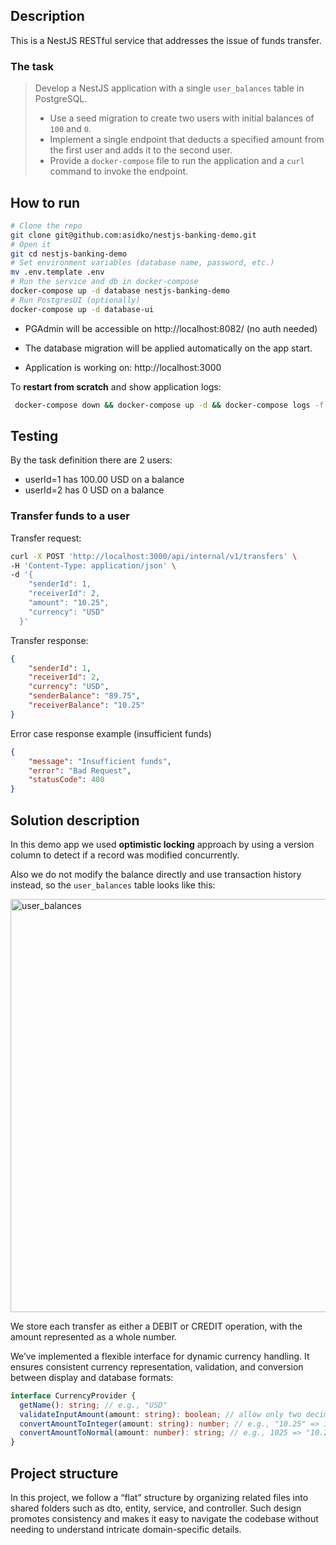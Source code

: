 ## Description

This is a NestJS RESTful service that addresses the issue of funds transfer.

### The task

> Develop a NestJS application with a single `user_balances` table in PostgreSQL.
> 
> - Use a seed migration to create two users with initial balances of `100` and `0`.
> - Implement a single endpoint that deducts a specified amount from the first user and adds it to the second user.
> - Provide a `docker-compose` file to run the application and a `curl` command to invoke the endpoint.

## How to run

```sh
# Clone the repo
git clone git@github.com:asidko/nestjs-banking-demo.git
# Open it
git cd nestjs-banking-demo
# Set environment variables (database name, password, etc.)
mv .env.template .env
# Run the service and db in docker-compose
docker-compose up -d database nestjs-banking-demo
# Run PostgresUI (optionally)
docker-compose up -d database-ui
```

* PGAdmin will be accessible on http://localhost:8082/ (no auth needed)

* The database migration will be applied automatically on the app start.

* Application is working on: http://localhost:3000

To **restart from scratch** and show application logs:

```sh
 docker-compose down && docker-compose up -d && docker-compose logs -f nestjs-banking-demo
 ```

## Testing

By the task definition there are 2 users:
* userId=1 has 100.00 USD on a balance
* userId=2 has 0 USD on a balance

### Transfer funds to a user

Transfer request:
```sh
curl -X POST 'http://localhost:3000/api/internal/v1/transfers' \
-H 'Content-Type: application/json' \
-d '{
    "senderId": 1,
    "receiverId": 2,
    "amount": "10.25",
    "currency": "USD"
  }'
```
Transfer response:
```json
{
    "senderId": 1,
    "receiverId": 2,
    "currency": "USD",
    "senderBalance": "89.75",
    "receiverBalance": "10.25"
}
```

Error case response example (insufficient funds)

```json
{
    "message": "Insufficient funds",
    "error": "Bad Request",
    "statusCode": 400
}
```

## Solution description

In this demo app we used **optimistic locking** approach by using a version column to detect if a record was modified concurrently.

Also we do not modify the balance directly and use transaction history instead, so the `user_balances` table looks like this:

<img width="661" alt="user_balances" src="https://github.com/user-attachments/assets/57b11d2e-76cb-453e-a42e-862e21cc7a3b" />

We store each transfer as either a DEBIT or CREDIT operation, with the amount represented as a whole number.

We’ve implemented a flexible interface for dynamic currency handling. It ensures consistent currency representation, validation, and conversion between display and database formats:

```ts
interface CurrencyProvider {
  getName(): string; // e.g., "USD"
  validateInputAmount(amount: string): boolean; // allow only two decimals
  convertAmountToInteger(amount: string): number; // e.g., "10.25" => 1025
  convertAmountToNormal(amount: number): string; // e.g., 1025 => "10.25"
}
```

## Project structure

In this project, we follow a “flat” structure by organizing related files into shared folders such as dto, entity, service, and controller. 
Such design promotes consistency and makes it easy to navigate the codebase without needing to understand intricate domain-specific details.